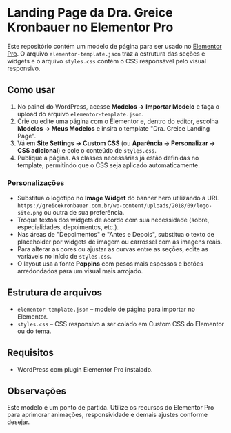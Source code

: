 # Landing Page da Dra. Greice Kronbauer no Elementor Pro

Este repositório contém um modelo de página para ser usado no [Elementor Pro](https://elementor.com/). O arquivo `elementor-template.json` traz a estrutura das seções e widgets e o arquivo `styles.css` contém o CSS responsável pelo visual responsivo.

## Como usar
1. No painel do WordPress, acesse **Modelos → Importar Modelo** e faça o upload do arquivo `elementor-template.json`.
2. Crie ou edite uma página com o Elementor e, dentro do editor, escolha **Modelos → Meus Modelos** e insira o template "Dra. Greice Landing Page".
3. Vá em **Site Settings → Custom CSS** (ou **Aparência → Personalizar → CSS adicional**) e cole o conteúdo de `styles.css`.
4. Publique a página. As classes necessárias já estão definidas no template, permitindo que o CSS seja aplicado automaticamente.

### Personalizações
- Substitua o logotipo no **Image Widget** do banner hero utilizando a URL `https://greicekronbauer.com.br/wp-content/uploads/2018/09/logo-site.png` ou outra de sua preferência.
- Troque textos dos widgets de acordo com sua necessidade (sobre, especialidades, depoimentos, etc.).
- Nas áreas de "Depoimentos" e "Antes e Depois", substitua o texto de placeholder por widgets de imagem ou carrossel com as imagens reais.
- Para alterar as cores ou ajustar as curvas entre as seções, edite as variáveis no início de `styles.css`.
- O layout usa a fonte **Poppins** com pesos mais espessos e botões arredondados para um visual mais arrojado.

## Estrutura de arquivos
- `elementor-template.json` – modelo de página para importar no Elementor.
- `styles.css` – CSS responsivo a ser colado em Custom CSS do Elementor ou do tema.

## Requisitos
- WordPress com plugin Elementor Pro instalado.

## Observações
Este modelo é um ponto de partida. Utilize os recursos do Elementor Pro para aprimorar animações, responsividade e demais ajustes conforme desejar.
